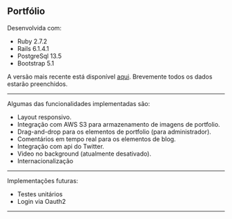 ## Portfólio

Desenvolvida com:
  - Ruby 2.7.2
  - Rails 6.1.4.1
  - PostgreSql 13.5
  - Bootstrap 5.1

A versão mais recente está disponível [aqui](https://jmrailsblog.herokuapp.com). Brevemente todos os dados estarão preenchidos.

---

Algumas das funcionalidades implementadas são:
- Layout responsivo.
- Integração com AWS S3 para armazenamento de imagens de portfolio.
- Drag-and-drop para os elementos de portfolio (para administrador).
- Comentários em tempo real para os elementos de blog.
- Integração com api do Twitter.
- Video no background (atualmente desativado).
- Internacionalização

---

Implementações futuras:
- Testes unitários
- Login via Oauth2

---
